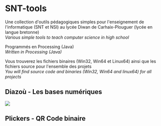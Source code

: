 # SNT-tools

Une collection d'outils pédagogiques simples pour l'enseignement de l'informatique (SNT et NSI) au lycée Diwan de Carhaix-Plouguer (lycée en langue bretonne)<br>
*Various simple tools to teach computer science in high school*

Programmés en Processing (Java)<br>
*Written in Processing (Java)*

Vous trouverez les fichiers binaires (Win32, Win64 et Linux64) ainsi que les fichiers source pour l'ensemble des projets<br>
*You will find source code and binaries (Win32, Win64 and linux64) for all projects*

## Diazoù - Les bases numériques
![](https://1.bp.blogspot.com/-vphkOiXr59c/XaRZ8mcd-OI/AAAAAAAAAH8/7CvKLab8WmwP2O5h3SPJ8yN1z5pDAZfqwCNcBGAsYHQ/s1600/diazou.png)

## Plickers - QR Code binaire
